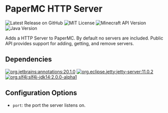 # PaperMC HTTP Server

![Latest Release on GitHub](https://img.shields.io/github/v/release/ph16-productions/tv.ph16.bukkitwebserver?style=for-the-badge&label=Latest%20Release%20on%20GitHub)
![MIT License](https://img.shields.io/github/license/ph16-productions/tv.ph16.bukkitwebserver?style=for-the-badge)
![Minecraft API Version](https://img.shields.io/badge/dynamic/yaml?label=Minecraft%20API%20Version&query=%24%5B%27api-version%27%5D&url=https%3A%2F%2Fraw.githubusercontent.com%2FPH16-Productions%2Ftv.ph16.bukkitwebserver%2Fmain%2Fsrc%2Fmain%2Fresources%2Fplugin.yml&style=for-the-badge)
![Java Version](https://img.shields.io/badge/dynamic/xml?label=Java%20Version&query=%2F%2F%2A%5Blocal-name%28%29%20%3D%20%27java.version%27%5D&url=https%3A%2F%2Fraw.githubusercontent.com%2FPH16-Productions%2Ftv.ph16.bukkitwebserver%2Fmain%2Fpom.xml&style=for-the-badge)

Adds a HTTP Server to PaperMC. By default no servers are included. Public API provides support for adding, getting, and remove servers.

## Dependencies

[![org.jetbrains:annotations:20.1.0](https://img.shields.io/badge/JetBrains%20Java%20Annotations-v20.1.0-blue?style=for-the-badge)](https://search.maven.org/artifact/org.jetbrains/annotations/20.1.0/jar)
[![org.eclipse.jetty:jetty-server:11.0.2](https://img.shields.io/badge/Jetty%20%3A%3A%20Server%20Core-v11.0.2-blue?style=for-the-badge)](https://search.maven.org/artifact/org.eclipse.jetty/jetty-server/11.0.2/jar)
[![org.slf4j:slf4j-jdk14:2.0.0-alpha1](https://img.shields.io/badge/SLF4J%20JDK14%20Binding-v2.0.0--alpha1-blue?style=for-the-badge)](https://search.maven.org/artifact/org.slf4j/slf4j-jdk14/2.0.0-alpha1/jar)

## Configuration Options

- `port`: the port the server listens on.
